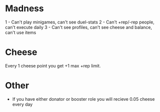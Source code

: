 
# Madness
1 - Can't play minigames, can't see duel-stats
2 - Can't +rep/-rep people, can't execute daily
3 - Can't see profiles, can't see cheese and balance, can't use items

# Cheese
Every 1 cheese point you get +1 max +rep limit.

# Other
- If you have either donator or booster role you will recieve 0.05 cheese every day